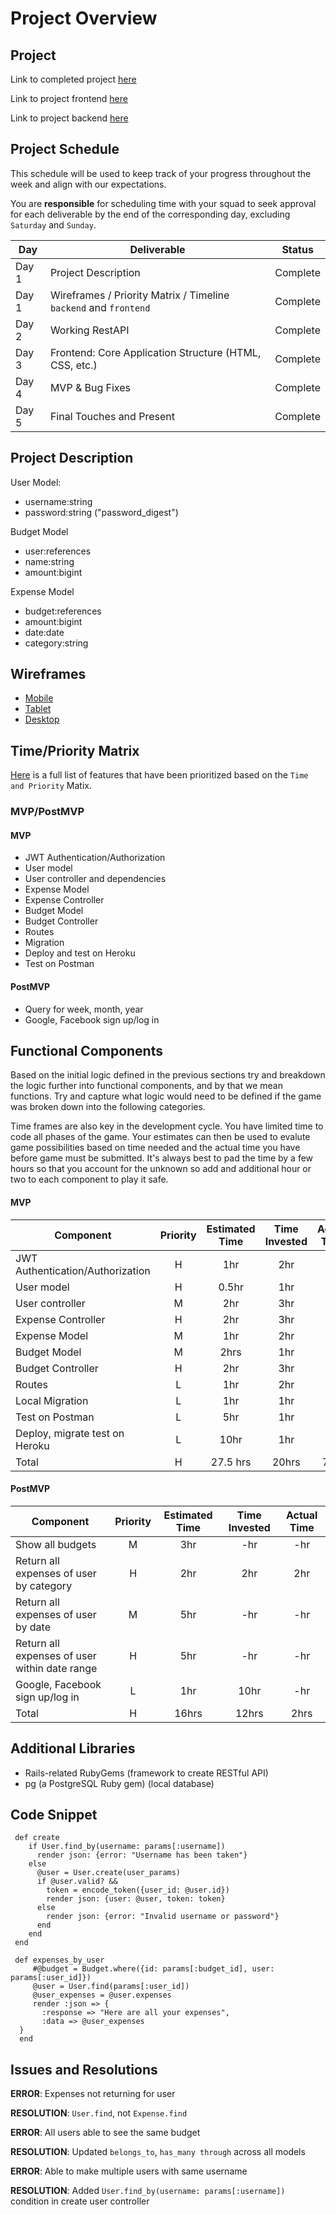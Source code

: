 # Project Overview

## Project

Link to completed project [here](https://squilliamp3.herokuapp.com/)

Link to project frontend [here](https://github.com/weilyl/project-3-frontend)

Link to project backend [here](https://github.com/weilyl/project-3-backend)

## Project Schedule

This schedule will be used to keep track of your progress throughout the week and align with our expectations.

You are **responsible** for scheduling time with your squad to seek approval for each deliverable by the end of the corresponding day, excluding `Saturday` and `Sunday`.

| Day   | Deliverable                                                      | Status     |
| ----- | ---------------------------------------------------------------- | ---------- |
| Day 1 | Project Description                                              | Complete   |
| Day 1 | Wireframes / Priority Matrix / Timeline `backend` and `frontend` | Complete   |
| Day 2 | Working RestAPI                                                  | Complete   |
| Day 3 | Frontend: Core Application Structure (HTML, CSS, etc.)           | Complete   |
| Day 4 | MVP & Bug Fixes                                                  | Complete   |
| Day 5 | Final Touches and Present                                        | Complete   |

## Project Description

User Model: 
- username:string
- password:string ("password_digest")

Budget Model
- user:references
- name:string
- amount:bigint

Expense Model
- budget:references
- amount:bigint
- date:date
- category:string

## Wireframes

- [Mobile](https://git.generalassemb.ly/SEIR-629/project-1-portfolio/blob/master/readme-assets/mobile.png)
- [Tablet](https://git.generalassemb.ly/SEIR-629/project-1-portfolio/blob/master/readme-assets/nav-highlight.gif)
- [Desktop](https://git.generalassemb.ly/SEIR-629/project-1-portfolio/blob/master/readme-assets/desktop.png)

## Time/Priority Matrix

[Here](https://res.cloudinary.com/dssciwyew/image/upload/v1598229178/Priority%20Matrix%20Backend%20P3.png) is a full list of features that have been prioritized based on the `Time and Priority` Matix.

### MVP/PostMVP

#### MVP

- JWT Authentication/Authorization
- User model
- User controller and dependencies
- Expense Model
- Expense Controller
- Budget Model
- Budget Controller
- Routes
- Migration
- Deploy and test on Heroku
- Test on Postman

#### PostMVP

- Query for week, month, year
- Google, Facebook sign up/log in

## Functional Components

Based on the initial logic defined in the previous sections try and breakdown the logic further into functional components, and by that we mean functions. Try and capture what logic would need to be defined if the game was broken down into the following categories.

Time frames are also key in the development cycle. You have limited time to code all phases of the game. Your estimates can then be used to evalute game possibilities based on time needed and the actual time you have before game must be submitted. It's always best to pad the time by a few hours so that you account for the unknown so add and additional hour or two to each component to play it safe.

#### MVP

| Component               | Priority | Estimated Time | Time Invested | Actual Time |
| ----------------------- | :------: | :------------: | :------------: | :---------: |
| JWT Authentication/Authorization   |    H     |      1hr       |     2hr        |     1hr     |
| User model                         |    H     |      0.5hr     |      1hr       |     -hr     |
| User controller                    |    M     |      2hr       |      3hr       |     -hr     |
| Expense Controller                 |    H     |      2hr       |      3hr       |     -hr     |
| Expense Model                      |    M     |      1hr       |      2hr       |     -hr     |
| Budget Model                       |    M     |      2hrs      |      1hr       |     -hr     |
| Budget Controller                  |    H     |      2hr       |      3hr       |     -hr     |
| Routes                             |    L     |      1hr       |      2hr       |     -hr     |
| Local Migration                    |    L     |      1hr       |      1hr       |     3hr     |
| Test on Postman                    |    L     |      5hr       |      1hr       |     -hr     |
| Deploy, migrate test on Heroku     |    L     |      10hr      |      1hr       |     3hr     |
| Total                              |    H     |    27.5 hrs    |      20hrs     |    7hrs     |

#### PostMVP

| Component                                        | Priority | Estimated Time | Time Invested  | Actual Time |
| ------------------------------------------------ | :------: | :------------: | :------------: | :---------: |
| Show all budgets                                 |    M     |      3hr       |      -hr       |     -hr     |
| Return all expenses of user by category          |    H     |      2hr       |      2hr       |     2hr     |
| Return all expenses of user by date              |    M     |      5hr       |      -hr       |     -hr     |
| Return all expenses of user within date range    |    H     |      5hr       |      -hr       |     -hr     |
|  Google, Facebook sign up/log in                 |    L     |      1hr       |      10hr      |     -hr     |
| Total                                            |    H     |     16hrs      |      12hrs     |    2hrs     |

## Additional Libraries

- Rails-related RubyGems (framework to create RESTful API)
- pg (a PostgreSQL Ruby gem) (local database)

## Code Snippet


```
 def create
    if User.find_by(username: params[:username])
      render json: {error: "Username has been taken"}
    else
      @user = User.create(user_params)
      if @user.valid? &&
        token = encode_token({user_id: @user.id})
        render json: {user: @user, token: token}
      else
        render json: {error: "Invalid username or password"}
      end
    end
 end
```

```
 def expenses_by_user
     #@budget = Budget.where({id: params[:budget_id], user: params[:user_id]})
     @user = User.find(params[:user_id])
     @user_expenses = @user.expenses
     render :json => {
       :response => "Here are all your expenses",
       :data => @user_expenses
  }
  end
```

## Issues and Resolutions


**ERROR**: Expenses not returning for user

**RESOLUTION**: `User.find`, not `Expense.find`



**ERROR**: All users able to see the same budget

**RESOLUTION**: Updated `belongs_to`, `has_many through` across all models



**ERROR**: Able to make multiple users with same username

**RESOLUTION**: Added `User.find_by(username: params[:username])` condition in create user controller

